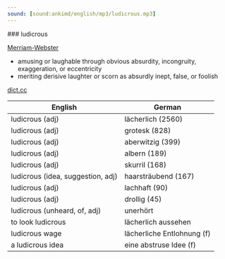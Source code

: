 ```yaml
---
sound: [sound:ankimd/english/mp3/ludicrous.mp3]
---
```


\### ludicrous

[Merriam-Webster](https://www.merriam-webster.com/dictionary/ludicrous)

- amusing or laughable through obvious absurdity, incongruity, exaggeration, or eccentricity
- meriting derisive laughter or scorn as absurdly inept, false, or foolish

[dict.cc](https://www.dict.cc/ludicrous)

| English        | German       |
| -------------- | ------------ |
| ludicrous (adj) | lächerlich (2560) |
| ludicrous (adj) | grotesk (828) |
| ludicrous (adj) | aberwitzig (399) |
| ludicrous (adj) | albern (189) |
| ludicrous (adj) | skurril (168) |
| ludicrous (idea, suggestion, adj) | haarsträubend (167) |
| ludicrous (adj) | lachhaft (90) |
| ludicrous (adj) | drollig (45) |
| ludicrous (unheard, of, adj) | unerhört |
| to look ludicrous | lächerlich aussehen |
| ludicrous wage | lächerliche Entlohnung (f) |
| a ludicrous idea | eine abstruse Idee (f) |
